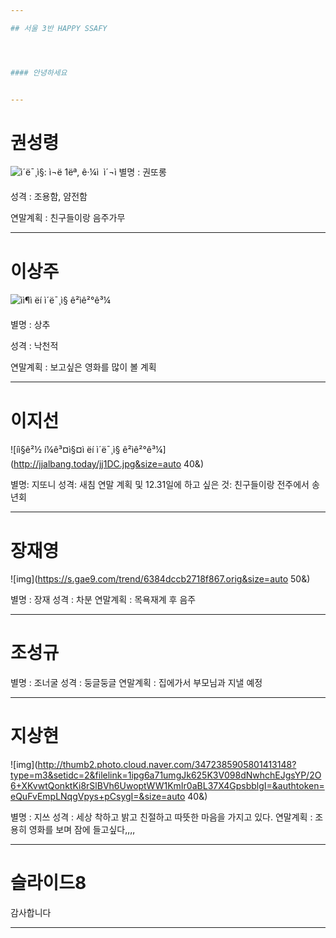 ```yaml
---

## 서울 3반 HAPPY SSAFY




#### 안녕하세요


---
```


# 권성령

![ì´ë¯¸ì§: ì¬ë 1ëª, ê·¼ì  ì´¬ì](https://scontent-icn1-1.xx.fbcdn.net/v/t1.0-9/37791121_1040293079469049_8332624338247221248_n.jpg?_nc_cat=101&_nc_ht=scontent-icn1-1.xx&oh=3860e7f5a0b8f69eddf251c3d97a3e15&oe=5C99C639/)
별명 :  권또롱

성격 : 조용함, 얌전함

연말계획 : 친구들이랑 음주가무

---

# 이상주


![ìì¶ì ëí ì´ë¯¸ì§ ê²ìê²°ê³¼](http://tjscoop.shopmaul.co.kr/image/up_img/detail/goods_475/%EA%BD%83%EC%83%81%EC%B6%941.jpg)


별명 : 상추

성격 : 낙천적

연말계획 : 보고싶은 영화를 많이 볼 계획


---

# 이지선

![íì§ê²½ í¼ê³¤ì§¤ì ëí ì´ë¯¸ì§ ê²ìê²°ê³¼](http://jjalbang.today/jj1DC.jpg&size=auto 40&)

별명: 지또니
성격: 새침
연말 계획 및 12.31일에 하고 싶은 것: 친구들이랑 전주에서 송년회

---

# 장재영
![img](https://s.gae9.com/trend/6384dccb2718f867.orig&size=auto 50&)

별명 : 장재
성격 : 차분
연말계획 : 목욕재계 후 음주


---

# 조성규


별명 : 조너굴
성격 : 둥글둥글
연말계획 : 집에가서 부모님과 지낼 예정 

---

# 지상현

![img](http://thumb2.photo.cloud.naver.com/3472385905801413148?type=m3&setidc=2&filelink=1ipg6a71umgJk625K3V098dNwhchEJgsYP/2O6+XKvwtQonktKi8rSlBVh6UwoptWW1KmIr0aBL37X4GpsbblgI=&authtoken=eQuFvEmpLNqgVpys+pCsygI=&size=auto 40&)

별명 : 지쓰
성격 : 세상 착하고 밝고 친절하고 따뜻한 마음을 가지고 있다.
연말계획 : 조용히 영화를 보며 잠에 들고싶다,,,,

---

# 슬라이드8

감사합니다

---

